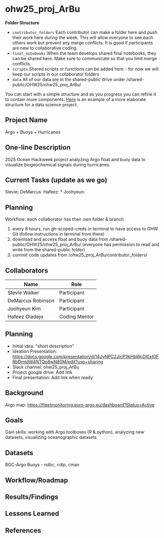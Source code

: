 # ohw25_proj_ArBu


**Folder Structure**

* `contributor_folders` Each contributor can make a folder here and 
push their work here during the week. This will allow everyone to see each others work but prevent any merge conflicts. It is good if participants are new to collaborative coding.
* `final_notebooks` When the team develops shared final notebooks, they 
can be shared here. Make sure to communicate so that you limit merge conflicts.
* `scripts` Shared scripts or functions can be added here - for now we will keep our scripts in our collaborator folders
* `data` All of our data are in the shared-public drive under /shared-public/OHW25/ohw25_proj_ArBu/

You can start with a simple structure and as you progress you can refine it to contain more components. [Here](https://cookiecutter-data-science.drivendata.org/#directory-structure) is an example of a more elaborate structure for a data science project.

## Project Name

Argo + Buoys + Hurricanes

## One-line Description

2025 Ocean Hackweek project analyzing Argo float and buoy data to visualize biogeochemical signals during hurricanes. 

## Current Tasks (update as we go)

Stevie:
DeMarcus:
Hafeez:
* 
Joohyeun:


## Planning

Workflow: each collaborator has their own folder & branch

1. every 8 hours, run gh-scoped-creds in terminal to have access to OHW Git (follow instructions in terminal from there) 
2. download and access float and buoy data from /shared-public/OHW25/ohw25_proj_ArBu/ (everyone has permission to read and write from the shared-public folder)
3. commit code updates from /ohw25_proj_ArBu/contributor_folders/

## Collaborators

| Name                | Role                |
|---------------------|---------------------|
| Stevie Walker       | Participant         |
| DeMarcus Robinson   | Participant         |
| Joohyeun Kim        | Participant         |
| Hafeez Oladejo      | Coding Mentor       |

## Planning

* Initial idea: "short description"
* Ideation Presentation: https://docs.google.com/presentation/d/14JyNPC2JicP1IkHbWcDI0xt0FRbDmtdW4NTQo8wN80M/edit?usp=sharing
* Slack channel: ohw25_proj_ArBu
* Project google drive: Add link
* Final presentation: Add link when ready

## Background

Argo map: https://fleetmonitoring.euro-argo.eu/dashboard?Status=Active

## Goals

Gain skills: working with Argo toolboxes (R & python), analyzing new datasets, visualizing oceanographic datasets

## Datasets

BGC-Argo
Buoys - ndbc, cdip, cman

## Workflow/Roadmap

## Results/Findings

## Lessons Learned

## References

